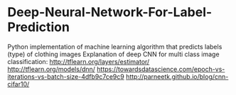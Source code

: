 # Deep-Neural-Network-For-Label-Prediction
Python implementation of machine learning algorithm that predicts labels (type) of clothing images
Explanation of deep CNN for multi class image classification:
http://tflearn.org/layers/estimator/
http://tflearn.org/models/dnn/
https://towardsdatascience.com/epoch-vs-iterations-vs-batch-size-4dfb9c7ce9c9
http://parneetk.github.io/blog/cnn-cifar10/
